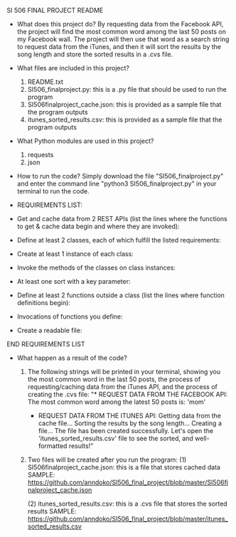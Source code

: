 SI 506 FINAL PROJECT README

* What does this project do?
By requesting data from the Facebook API, the project will find the most common word among the last 50 posts on my Facebook wall. The project will then use that word as a search string to request data from the iTunes, and then it will sort the results by the song length and store the sorted results in a .cvs file.

* What files are included in this project?
  1. README.txt
  2. SI506_finalproject.py: this is a .py file that should be used to run the program
  3. SI506finalproject_cache.json: this is provided as a sample file that the program outputs
  4. itunes_sorted_results.csv: this is provided as a sample file that the program outputs

* What Python modules are used in this project?
  1. requests
  2. json

* How to run the code?
  Simply download the file "SI506_finalproject.py" and enter the command line "python3 SI506_finalproject.py" in your terminal to run the code.

* REQUIREMENTS LIST:
* Get and cache data from 2 REST APIs (list the lines where the functions to get & cache data begin and where they are invoked):


* Define at least 2 classes, each of which fulfill the listed requirements:


* Create at least 1 instance of each class:


* Invoke the methods of the classes on class instances:


* At least one sort with a key parameter:


* Define at least 2 functions outside a class (list the lines where function definitions begin):



* Invocations of functions you define:


* Create a readable file:

END REQUIREMENTS LIST

* What happen as a result of the code?
  1. The following strings will be printed in your terminal, showing you the most common word in the last 50 posts, the process of requesting/caching data from the iTunes API, and the process of creating the .cvs file:
      "* REQUEST DATA FROM THE FACEBOOK API:
      The most common word among the latest 50 posts is:
      'mom'

      * REQUEST DATA FROM THE ITUNES API:
      Getting data from the cache file...
      Sorting the results by the song length...
      Creating a file...
      The file has been created successfully. Let's open the 'itunes_sorted_results.csv' file to see the sorted, and well-formatted results!"

  2. Two files will be created after you run the program:
      (1) SI506finalproject_cache.json: this is a file that stores cached data
      SAMPLE:
      https://github.com/anndoko/SI506_final_project/blob/master/SI506finalproject_cache.json

      (2) itunes_sorted_results.csv: this is a .cvs file that stores the sorted results
      SAMPLE:
      https://github.com/anndoko/SI506_final_project/blob/master/itunes_sorted_results.csv

